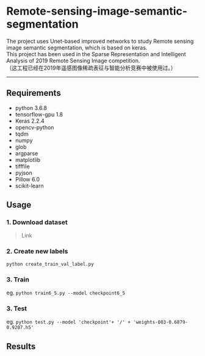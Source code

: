 # Remote-sensing-image-semantic-segmentation  
The project uses Unet-based improved networks to study Remote sensing image semantic segmentation, which is based on keras.  
This project has been used in the Sparse Representation and Intelligent Analysis of 2019 Remote Sensing Image competition.  
（这工程已经在2019年遥感图像稀疏表征与智能分析竞赛中被使用过。）

----  
## Requirements  
- python 3.6.8  
- tensorflow-gpu 1.8 
- Keras 2.2.4
- opencv-python  
- tqdm  
- numpy  
- glob  
- argparse  
- matplotlib  
- tifffile  
- pyjson  
- Pillow 6.0  
- scikit-learn  

## Usage  
### 1. Download dataset  
> Link  

### 2. Create new labels  
  `python create_train_val_label.py`  

### 3. Train  
  eg. `python train6_5.py --model checkpoint6_5`  

### 3. Test  
  eg. `python test.py --model 'checkpoint'+ '/' + 'weights-003-0.6879-0.9207.h5'`  

## Results 
![]()  

